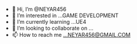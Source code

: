 - 👋 Hi, I’m @NEYAR456
- 👀 I’m interested in ...GAME DEVELOPMENT
- 🌱 I’m currently learning ...UE4
- 💞️ I’m looking to collaborate on ...
- 📫 How to reach me ...NEYAR456@GMAIL.COM

<!---
NEYAR456/NEYAR456 is a ✨ special ✨ repository because its `README.md` (this file) appears on your GitHub profile.
You can click the Preview link to take a look at your changes.
--->
